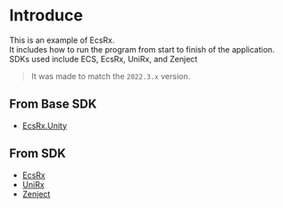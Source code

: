 # Introduce
This is an example of EcsRx.  
It includes how to run the program from start to finish of the application.  
SDKs used include ECS, EcsRx, UniRx, and Zenject  
> It was made to match the `2022.3.x` version.

## From Base SDK
* [EcsRx.Unity]

[EcsRx.Unity]: https://github.com/iNTERVR/TS.EcsRx.Unity

## From SDK
* [EcsRx]  
* [UniRx]  
* [Zenject]  

[EcsRx]: https://github.com/EcsRx/ecsrx.unity
[UniRx]: https://github.com/neuecc/UniRx
[Zenject]: https://github.com/modesttree/Zenject
